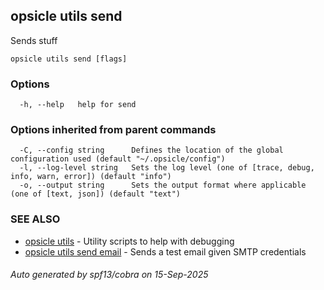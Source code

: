 ## opsicle utils send

Sends stuff

```
opsicle utils send [flags]
```

### Options

```
  -h, --help   help for send
```

### Options inherited from parent commands

```
  -C, --config string      Defines the location of the global configuration used (default "~/.opsicle/config")
  -l, --log-level string   Sets the log level (one of [trace, debug, info, warn, error]) (default "info")
  -o, --output string      Sets the output format where applicable (one of [text, json]) (default "text")
```

### SEE ALSO

* [opsicle utils](cli/opsicle_utils.md)	 - Utility scripts to help with debugging
* [opsicle utils send email](cli/opsicle_utils_send_email.md)	 - Sends a test email given SMTP credentials

###### Auto generated by spf13/cobra on 15-Sep-2025
